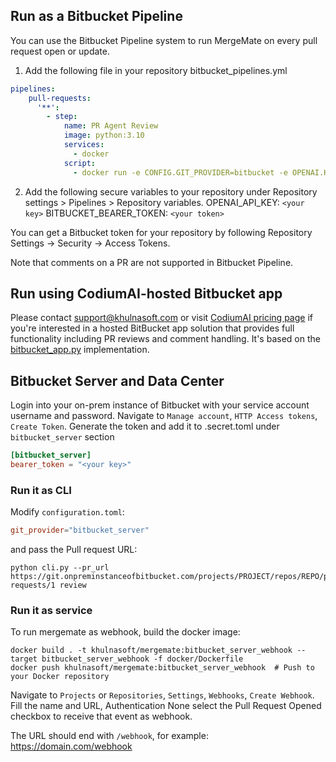 ## Run as a Bitbucket Pipeline


You can use the Bitbucket Pipeline system to run MergeMate on every pull request open or update.

1. Add the following file in your repository bitbucket_pipelines.yml

```yaml
pipelines:
    pull-requests:
      '**':
        - step:
            name: PR Agent Review
            image: python:3.10
            services:
              - docker
            script:
              - docker run -e CONFIG.GIT_PROVIDER=bitbucket -e OPENAI.KEY=$OPENAI_API_KEY -e BITBUCKET.BEARER_TOKEN=$BITBUCKET_BEARER_TOKEN khulnasoft/mergemate:latest --pr_url=https://bitbucket.org/$BITBUCKET_WORKSPACE/$BITBUCKET_REPO_SLUG/pull-requests/$BITBUCKET_PR_ID review
```

2. Add the following secure variables to your repository under Repository settings > Pipelines > Repository variables.
OPENAI_API_KEY: `<your key>`
BITBUCKET_BEARER_TOKEN: `<your token>`

You can get a Bitbucket token for your repository by following Repository Settings -> Security -> Access Tokens.

Note that comments on a PR are not supported in Bitbucket Pipeline.


## Run using CodiumAI-hosted Bitbucket app

Please contact [support@khulnasoft.com](mailto:support@khulnasoft.com) or visit [CodiumAI pricing page](https://www.khulnasoft.com/pricing/) if you're interested in a hosted BitBucket app solution that provides full functionality including PR reviews and comment handling. It's based on the [bitbucket_app.py](https://github.com/Khulnasoft/mergemate/blob/main/mergemate/git_providers/bitbucket_provider.py) implementation.


## Bitbucket Server and Data Center

Login into your on-prem instance of Bitbucket with your service account username and password.
Navigate to `Manage account`, `HTTP Access tokens`, `Create Token`.
Generate the token and add it to .secret.toml under `bitbucket_server` section

```toml
[bitbucket_server]
bearer_token = "<your key>"
```

### Run it as CLI

Modify `configuration.toml`:

```toml
git_provider="bitbucket_server"
```

and pass the Pull request URL:
```shell
python cli.py --pr_url https://git.onpreminstanceofbitbucket.com/projects/PROJECT/repos/REPO/pull-requests/1 review
```

### Run it as service

To run mergemate as webhook, build the docker image:
```
docker build . -t khulnasoft/mergemate:bitbucket_server_webhook --target bitbucket_server_webhook -f docker/Dockerfile
docker push khulnasoft/mergemate:bitbucket_server_webhook  # Push to your Docker repository
```

Navigate to `Projects` or `Repositories`, `Settings`, `Webhooks`, `Create Webhook`.
Fill the name and URL, Authentication None select the Pull Request Opened checkbox to receive that event as webhook.

The URL should end with `/webhook`, for example: https://domain.com/webhook

